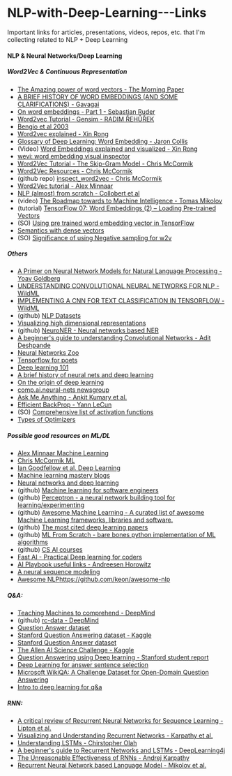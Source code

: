 # NLP-with-Deep-Learning---Links
Important links for articles, presentations, videos, repos, etc. that I'm collecting related to NLP + Deep Learning

#### NLP & Neural Networks/Deep Learning

##### Word2Vec & Continuous Representation
- [The Amazing power of word vectors - The Morning Paper](https://blog.acolyer.org/2016/04/21/the-amazing-power-of-word-vectors/)
- [A BRIEF HISTORY OF WORD EMBEDDINGS (AND SOME CLARIFICATIONS) - Gavagai](https://www.gavagai.se/blog/2015/09/30/a-brief-history-of-word-embeddings/)
- [On word embeddings - Part 1 - Sebastian Ruder](http://sebastianruder.com/word-embeddings-1/)
- [Word2vec Tutorial - Gensim - RADIM ŘEHŮŘEK](https://rare-technologies.com/word2vec-tutorial/)
- [Bengio et al 2003](http://www.jmlr.org/papers/volume3/bengio03a/bengio03a.pdf)
- [Word2vec explained - Xin Rong](http://arxiv.org/abs/1411.2738)
- [Glossary of Deep Learning: Word Embedding - Jaron Collis](https://medium.com/deeper-learning/glossary-of-deep-learning-word-embedding-f90c3cec34ca)
- (Video) [Word Embeddings explained and visualized - Xin Rong](https://www.youtube.com/watch?v=D-ekE-Wlcds)
- [wevi: word embedding visual inspector](https://ronxin.github.io/wevi/)
- [Word2Vec Tutorial - The Skip-Gram Model - Chris McCormik](http://mccormickml.com/2016/04/19/word2vec-tutorial-the-skip-gram-model/)
- [Word2Vec Resources - Chris McCormik](http://mccormickml.com/2016/04/27/word2vec-resources/)
- (github repo) [inspect_word2vec - Chris McCormik](https://github.com/chrisjmccormick/inspect_word2vec)
- [Word2Vec tutorial - Alex Minnaar](http://mccormickml.com/assets/word2vec/Alex_Minnaar_Word2Vec_Tutorial_Part_I_The_Skip-Gram_Model.pdf)
- [NLP (almost) from scratch - Collobert et al](https://arxiv.org/pdf/1103.0398.pdf)
- (video) [The Roadmap towards to Machine Intelligence - Tomas Mikolov](https://www.youtube.com/watch?v=gi4Zf59_IcU)
- (tutorial) [TensorFlow 07: Word Embeddings (2) – Loading Pre-trained Vectors](https://ireneli.eu/2017/01/17/tensorflow-07-word-embeddings-2-loading-pre-trained-vectors/)
- (SO) [Using pre trained word embedding vector in TensorFlow](http://stackoverflow.com/questions/35687678/using-a-pre-trained-word-embedding-word2vec-or-glove-in-tensorflow)
- [Semantics with dense vectors](https://web.stanford.edu/~jurafsky/slp3/16.pdf)
- (SO) [Significance of using Negative sampling for w2v](http://stackoverflow.com/a/27864657/1849998)
##### Others
- [A Primer on Neural Network Models for Natural Language Processing - Yoav Goldberg](http://u.cs.biu.ac.il/~yogo/nnlp.pdf)
- [UNDERSTANDING CONVOLUTIONAL NEURAL NETWORKS FOR NLP - WildML](http://www.wildml.com/2015/11/understanding-convolutional-neural-networks-for-nlp/)
- [IMPLEMENTING A CNN FOR TEXT CLASSIFICATION IN TENSORFLOW - WildML](http://www.wildml.com/2015/12/implementing-a-cnn-for-text-classification-in-tensorflow/)
- (github) [NLP Datasets](https://github.com/niderhoff/nlp-datasets)
- [Visualizing high dimensional representations](http://colah.github.io/posts/2015-01-Visualizing-Representations/)
- (github) [NeuroNER - Neural networks based NER](https://github.com/Franck-Dernoncourt/NeuroNER)
- [A beginner's guide to understanding Convolutional Networks - Adit Deshpande](https://adeshpande3.github.io/adeshpande3.github.io/A-Beginner%27s-Guide-To-Understanding-Convolutional-Neural-Networks/)
- [Neural Networks Zoo](http://www.asimovinstitute.org/neural-network-zoo/)
- [Tensorflow for poets](https://codelabs.developers.google.com/codelabs/tensorflow-for-poets/#0)
- [Deep learning 101](http://beamandrew.github.io/deeplearning/2017/02/23/deep_learning_101_part1.html)
- [A brief history of neural nets and deep learning](http://www.andreykurenkov.com/writing/a-brief-history-of-neural-nets-and-deep-learning/)
- [On the origin of deep learning](https://arxiv.org/pdf/1702.07800.pdf)
- [comp.ai.neural-nets newsgroup](ftp.sas.com/pub/neural/FAQ.html)
- [Ask Me Anything - Ankit Kumary et al.](https://arxiv.org/abs/1506.07285)
- [Efficient BackProp - Yann LeCun](http://yann.lecun.com/exdb/publis/pdf/lecun-98b.pdf)
- (SO) [Comprehensive list of activation functions](https://stats.stackexchange.com/questions/115258/comprehensive-list-of-activation-functions-in-neural-networks-with-pros-cons)
- [Types of Optimizers](http://sebastianruder.com/optimizing-gradient-descent/)

##### Possible good resources on ML/DL
- [Alex Minnaar Machine Learning](http://alexminnaar.com/)
- [Chris McCormik ML](http://mccormickml.com/)
- [Ian Goodfellow et al. Deep Learning](http://www.deeplearningbook.org/)
- [Machine learning mastery blogs](http://machinelearningmastery.com/blog/)
- [Neural networks and deep learning](http://neuralnetworksanddeeplearning.com/)
- (github) [Machine learning for software engineers](https://github.com/ZuzooVn/machine-learning-for-software-engineers)
- (github) [Perceptron - a neural network building tool for learning/experimenting](https://github.com/casparwylie/Perceptron)
- (github) [Awesome Machine Learning - A curated list of awesome Machine Learning frameworks, libraries and software.](https://github.com/josephmisiti/awesome-machine-learning)
- (github) [The most cited deep learning papers](https://github.com/terryum/awesome-deep-learning-papers)
- (github) [ML From Scratch - bare bones python implementation of ML algorithms](https://github.com/eriklindernoren/ML-From-Scratch)
- (github) [CS AI courses](https://github.com/Developer-Y/cs-video-courses/blob/master/README.md#artificial-intelligence)
- [Fast AI - Practical Deep learning for coders](http://fast.ai/)
- [AI Playbook useful links - Andreesen Horowitz](http://aiplaybook.a16z.com/docs/reference/links)
- [A neural sequence modeling](https://arxiv.org/pdf/1506.05869v3.pdf)
- [Awesome NLP]()https://github.com/keon/awesome-nlp
##### Q&A:
- [Teaching Machines to comprehend - DeepMind](https://arxiv.org/pdf/1506.03340.pdf)
- (github) [rc-data - DeepMind](https://github.com/deepmind/rc-data)
- [Question Answer dataset](http://www.cs.cmu.edu/~ark/QA-data/)
- [Stanford Question Answering dataset - Kaggle](https://www.kaggle.com/stanfordu/stanford-question-answering-dataset)
- [Stanford Question Answer dataset](https://rajpurkar.github.io/SQuAD-explorer/)
- [The Allen AI Science Challenge - Kaggle](https://www.kaggle.com/c/the-allen-ai-science-challenge)
- [Question Answering using Deep learning - Stanford student report](https://cs224d.stanford.edu/reports/StrohMathur.pdf)
- [Deep Learning for answer sentence selection](https://arxiv.org/pdf/1412.1632.pdf)
- [Microsoft WikiQA: A Challenge Dataset for Open-Domain Question Answering](https://www.microsoft.com/en-us/research/publication/wikiqa-a-challenge-dataset-for-open-domain-question-answering/)
- [Intro to deep learning for q&a](https://www.slideshare.net/TraianRebedea/intro-to-deep-learning-for-auestion-answering)
##### RNN:
- [A critical review of Recurrent Neural Networks for Sequence Learning - Lipton et al.](https://arxiv.org/pdf/1506.00019.pdf)
- [Visualizing and Understanding Recurrent Networks - Karpathy et al.](https://arxiv.org/pdf/1506.02078.pdf)
- [Understanding LSTMs - Chirstopher Olah](http://colah.github.io/posts/2015-08-Understanding-LSTMs/)
- [A beginner's guide to Recurrent Networks and LSTMs - DeepLearning4j](https://deeplearning4j.org/lstm)
- [The Unreasonable Effectiveness of RNNs - Andrej Karpathy](http://karpathy.github.io/2015/05/21/rnn-effectiveness/)
- [Recurrent Neural Network based Language Model - Mikolov et al.](http://www.fit.vutbr.cz/research/groups/speech/publi/2010/mikolov_interspeech2010_IS100722.pdf)
